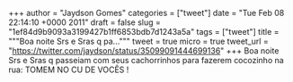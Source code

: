 
+++
author = "Jaydson Gomes"
categories = ["tweet"]
date = "Tue Feb 08 22:14:10 +0000 2011"
draft = false
slug = "1ef84d9b9093a3199427b1ff6853bdb7d1243a5a"
tags = ["tweet"]
title = """Boa noite Srs e Sras q pa..."""
tweet = true
micro = true
tweet_url = "https://twitter.com/jaydson/status/35099091444699136"
+++
Boa noite Srs e Sras q passeiam com seus cachorrinhos para fazerem cocozinho na rua: TOMEM NO CU DE VOCÊS !
